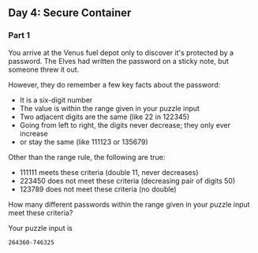 ## Day 4: Secure Container

### Part 1

You arrive at the Venus fuel depot only to discover it's protected by a password. 
The Elves had written the password on a sticky note, but someone threw it out.

However, they do remember a few key facts about the password:

* It is a six-digit number
* The value is within the range given in your puzzle input
* Two adjacent digits are the same (like 22 in 122345)
* Going from left to right, the digits never decrease; they only ever increase 
* or stay the same (like 111123 or 135679)

Other than the range rule, the following are true:

* 111111 meets these criteria (double 11, never decreases)
* 223450 does not meet these criteria (decreasing pair of digits 50)
* 123789 does not meet these criteria (no double)

How many different passwords within the range given in your puzzle input meet 
these criteria?

Your puzzle input is 

```264360-746325```
